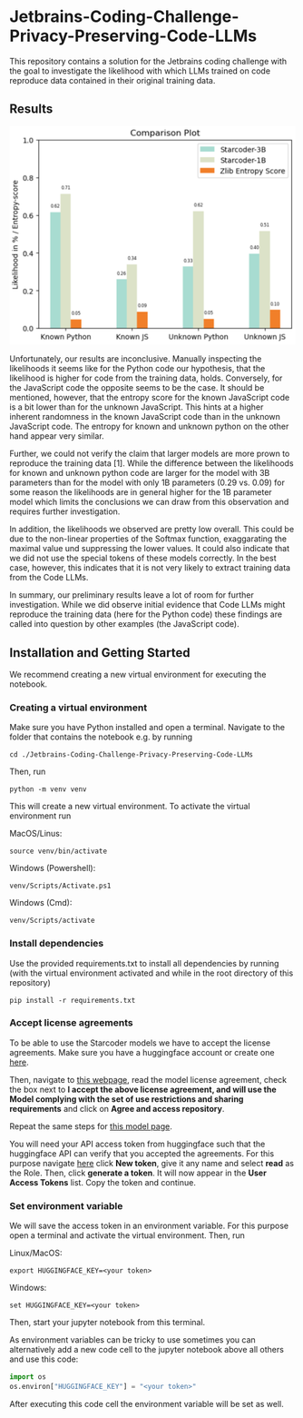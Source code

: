 # Jetbrains-Coding-Challenge-Privacy-Preserving-Code-LLMs
This repository contains a solution for the Jetbrains coding challenge with the goal to investigate the likelihood with which LLMs trained on code reproduce data contained in their original training data.

## Results
![Comparison Plot](./plots/Comparison-plot.png)

Unfortunately, our results are inconclusive. Manually inspecting the likelihoods it seems like for the Python code our hypothesis, that the likelihood is higher for code from the training data, holds. Conversely, for the JavaScript code the opposite seems to be the case. It should be mentioned, however, that the entropy score for the known JavaScript code is a bit lower than for the unknown JavaScript. This hints at a higher inherent randomness in the known JavaScript code than in the unknown JavaScript code. The entropy for known and unknown python on the other hand appear very similar.

Further, we could not verify the claim that larger models are more prown to reproduce the training data [1]. While the difference between the likelihoods for known and unknown python code are larger for the model with 3B parameters than for the model with only 1B parameters (0.29 vs. 0.09) for some reason the likelihoods are in general higher for the 1B parameter model which limits the conclusions we can draw from this observation and requires further investigation.

In addition, the likelihoods we observed are pretty low overall. This could be due to the non-linear properties of the Softmax function, exaggarating the maximal value und suppressing the lower values. It could also indicate that we did not use the special tokens of these models correctly. In the best case, however, this indicates that it is not very likely to extract training data from the Code LLMs.

In summary, our preliminary results leave a lot of room for further investigation. While we did observe initial evidence that Code LLMs might reproduce the training data (here for the Python code) these findings are called into question by other examples (the JavaScript code).

## Installation and Getting Started
We recommend creating a new virtual environment for executing the notebook.

### Creating a virtual environment
Make sure you have Python installed and open a terminal. Navigate to the folder that contains the notebook e.g. by running
```
cd ./Jetbrains-Coding-Challenge-Privacy-Preserving-Code-LLMs
```

Then, run
```
python -m venv venv
```

This will create a new virtual environment. To activate the virtual environment run

MacOS/Linus:
```
source venv/bin/activate
```

Windows (Powershell):
```
venv/Scripts/Activate.ps1
```

Windows (Cmd):
```
venv/Scripts/activate
```

### Install dependencies
Use the provided requirements.txt to install all dependencies by running (with the virtual environment activated and while in the root directory of this repository)

```
pip install -r requirements.txt
```

### Accept license agreements
To be able to use the Starcoder models we have to accept the license agreements. Make sure you have a huggingface account or create one [here](https://huggingface.co/join).

Then, navigate to [this webpage](https://huggingface.co/bigcode/starcoderbase-1b), read the model license agreement, check the box next to **I accept the above license agreement, and will use the Model complying with the set of use restrictions and sharing requirements** and click on **Agree and access repository**.

Repeat the same steps for [this model page](https://huggingface.co/bigcode/starcoderbase-3b).

You will need your API access token from huggingface such that the huggingface API can verify that you accepted the agreements. For this purpose navigate [here](https://huggingface.co/settings/tokens) click **New token**, give it any name and select **read** as the Role. Then, click **generate a token**. It will now appear in the **User Access Tokens** list. Copy the token and continue.

### Set environment variable
We will save the access token in an environment variable. For this purpose open a terminal and activate the virtual environment. Then, run

Linux/MacOS:
```
export HUGGINGFACE_KEY=<your token>
```

Windows:
```
set HUGGINGFACE_KEY=<your token>
```

Then, start your jupyter notebook from this terminal.

As environment variables can be tricky to use sometimes you can alternatively add a new code cell to the jupyter notebook above all others and use this code:

```python
import os
os.environ["HUGGINGFACE_KEY"] = "<your token>"
```

After executing this code cell the environment variable will be set as well.